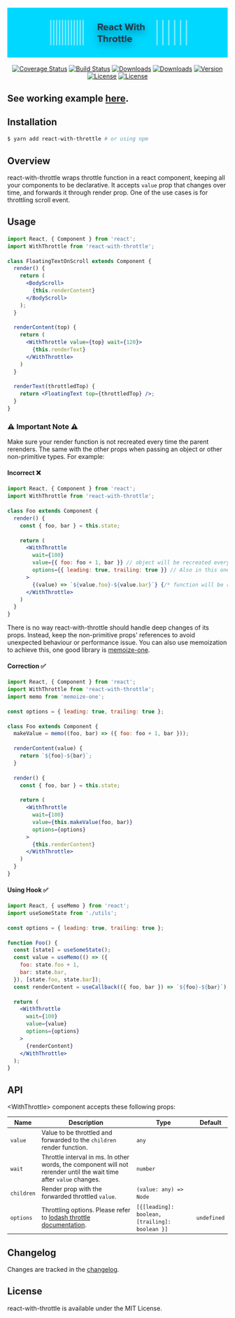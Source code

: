 <p align="center"><a href="https://albertlucianto.github.io/react-with-throttle" target="_blank" rel="noopener noreferrer"><img width="800" src="./web/assets/react-with-throttle-header.jpg" alt="React With Throttle"></a></p>

<p align="center">
<a href="https://codecov.io/github/AlbertLucianto/react-with-throttle?branch=master"><img src="https://img.shields.io/codecov/c/github/AlbertLucianto/react-with-throttle/master.svg" alt="Coverage Status"></a>
<a href="https://travis-ci.org/AlbertLucianto/react-with-throttle"><img src="https://travis-ci.org/AlbertLucianto/react-with-throttle.svg?branch=master" alt="Build Status"></a>
<a href="https://npmcharts.com/compare/react-with-throttle?minimal=true"><img src="https://img.shields.io/npm/dm/react-with-throttle.svg" alt="Downloads"></a>
<a href="https://npmcharts.com/compare/react-with-throttle?minimal=true"><img src="https://img.shields.io/npm/dt/react-with-throttle.svg" alt="Downloads"></a>
<a href="https://www.npmjs.com/package/react-with-throttle"><img src="https://img.shields.io/npm/v/react-with-throttle.svg" alt="Version"></a>
<a href="https://www.npmjs.com/package/react-with-throttle"><img src="https://img.shields.io/npm/l/react-with-throttle.svg" alt="License"></a>
<a href="http://makeapullrequest.com"><img src="https://img.shields.io/badge/PRs-welcome-brightgreen.svg?style=flat-square)" alt="License"></a>
</p>

## See working example [here](https://albertlucianto.github.io/react-with-throttle).

## Installation

```bash
$ yarn add react-with-throttle # or using npm
```

## Overview

react-with-throttle wraps throttle function in a react component, keeping all your components to be declarative. It accepts `value` prop that changes over time, and forwards it through render prop. One of the use cases is for throttling scroll event.

## Usage

```jsx
import React, { Component } from 'react';
import WithThrottle from 'react-with-throttle';

class FloatingTextOnScroll extends Component {
  render() {
    return (
      <BodyScroll>
        {this.renderContent}
      </BodyScroll>
    );
  }

  renderContent(top) {
    return (
      <WithThrottle value={top} wait={120}>
        {this.renderText}
      </WithThrottle>
    )
  }

  renderText(throttledTop) {
    return <FloatingText top={throttledTop} />;
  }
}
```

### ⚠️ Important Note ⚠️

Make sure your render function is not recreated every time the parent rerenders. The same with the other props when passing an object or other non-primitive types. For example:

#### Incorrect ❌

```jsx
import React, { Component } from 'react';
import WithThrottle from 'react-with-throttle';

class Foo extends Component {
  render() {
    const { foo, bar } = this.state;
  
    return (
      <WithThrottle
        wait={100}
        value={{ foo: foo + 1, bar }} // object will be recreated every rerender
        options={{ leading: true, trailing: true }} // Also in this one
      >
        {(value) => `${value.foo}-${value.bar}`} {/* function will be recreated */}
      </WithThrottle>
    )
  }
}
```

There is no way react-with-throttle should handle deep changes of its props. Instead, keep the non-primitive props' references to avoid unexpected behaviour or performance issue. You can also use memoization to achieve this, one good library is [memoize-one](https://github.com/alexreardon/memoize-one).

#### Correction ✅

```jsx
import React, { Component } from 'react';
import WithThrottle from 'react-with-throttle';
import memo from 'memoize-one';

const options = { leading: true, trailing: true };

class Foo extends Component {
  makeValue = memo((foo, bar) => ({ foo: foo + 1, bar }));

  renderContent(value) {
    return `${foo}-${bar}`;
  }

  render() {
    const { foo, bar } = this.state;

    return (
      <WithThrottle
        wait={100}
        value={this.makeValue(foo, bar)}
        options={options}
      >
        {this.renderContent}
      </WithThrottle>
    )
  }
}
```

#### Using Hook ✅

```jsx
import React, { useMemo } from 'react';
import useSomeState from './utils';

const options = { leading: true, trailing: true };

function Foo() {
  const [state] = useSomeState();
  const value = useMemo(() => ({
    foo: state.foo + 1,
    bar: state.bar,
  }), [state.foo, state.bar]);
  const renderContent = useCallback(({ foo, bar }) => `${foo}-${bar}`);

  return (
    <WithThrottle
      wait={100}
      value={value}
      options={options}
    >
      {renderContent}
    </WithThrottle>
  );
}
```

## API

&lt;WithThrottle> component accepts these following props:

Name         | Description | Type | Default
-------------|-----------|-----------|---------
`value` | Value to be throttled and forwarded to the `children` render function. | `any` |
`wait` | Throttle interval in ms. In other words, the component will not rerender until the wait time after `value` changes. | `number` |
`children` | Render prop with the forwarded throttled `value`. | `(value: any) => Node` |
`options` | Throttling options. Please refer to [lodash throttle documentation](https://lodash.com/docs/4.17.11#throttle). | `[{[leading]: boolean, [trailing]: boolean }]` | `undefined`

## Changelog

Changes are tracked in the [changelog](CHANGELOG.md).

## License

react-with-throttle is available under the MIT License.
